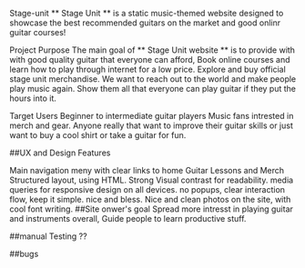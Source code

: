 
Stage-unit
** Stage Unit ** is a static music-themed website designed to showcase the best recommended guitars on the market and good onlinr guitar courses!

Project Purpose
The main goal of ** Stage Unit website ** is to provide with with good quality guitar that everyone can afford, Book online courses and learn how to play through internet for a low price. Explore and buy official stage unit merchandise. We want to reach out to the world and make people play music again. Show them all that everyone can play guitar if they put the hours into it.

Target Users
Beginner to intermediate guitar players Music fans intrested in merch and gear. Anyone really that want to improve their guitar skills or just want to buy a cool shirt or take a guitar for fun.

##UX and Design Features

Main navigation meny with clear links to home Guitar Lessons and Merch
Structured layout, using HTML.
Strong Visual contrast for readability.
media queries for responsive design on all devices.
no popups, clear interaction flow, keep it simple. nice and bless.
Nice and clean photos on the site, with cool font writing.
##Site onwer's goal Spread more intresst in playing guitar and instruments overall, Guide people to learn productive stuff.

##manual Testing ??

##bugs




